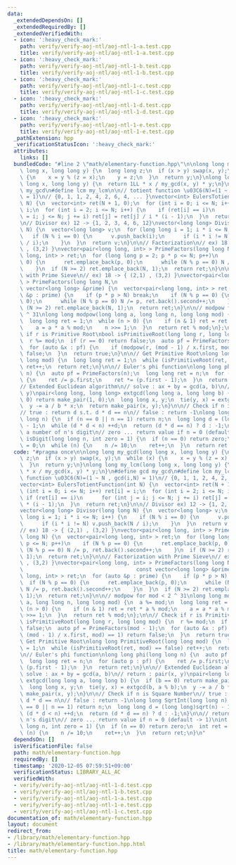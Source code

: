 ```yaml
---
data:
  _extendedDependsOn: []
  _extendedRequiredBy: []
  _extendedVerifiedWith:
  - icon: ':heavy_check_mark:'
    path: verify/verify-aoj-ntl/aoj-ntl-1-a.test.cpp
    title: verify/verify-aoj-ntl/aoj-ntl-1-a.test.cpp
  - icon: ':heavy_check_mark:'
    path: verify/verify-aoj-ntl/aoj-ntl-1-b.test.cpp
    title: verify/verify-aoj-ntl/aoj-ntl-1-b.test.cpp
  - icon: ':heavy_check_mark:'
    path: verify/verify-aoj-ntl/aoj-ntl-1-c.test.cpp
    title: verify/verify-aoj-ntl/aoj-ntl-1-c.test.cpp
  - icon: ':heavy_check_mark:'
    path: verify/verify-aoj-ntl/aoj-ntl-1-d.test.cpp
    title: verify/verify-aoj-ntl/aoj-ntl-1-d.test.cpp
  - icon: ':heavy_check_mark:'
    path: verify/verify-aoj-ntl/aoj-ntl-1-e.test.cpp
    title: verify/verify-aoj-ntl/aoj-ntl-1-e.test.cpp
  _pathExtension: hpp
  _verificationStatusIcon: ':heavy_check_mark:'
  attributes:
    links: []
  bundledCode: "#line 2 \"math/elementary-function.hpp\"\n\nlong long my_gcd(long\
    \ long x, long long y) {\n  long long z;\n  if (x > y) swap(x, y);\n  while (x)\
    \ {\n    x = y % (z = x);\n    y = z;\n  }\n  return y;\n}\nlong long my_lcm(long\
    \ long x, long long y) {\n  return 1LL * x / my_gcd(x, y) * y;\n}\n#define gcd\
    \ my_gcd\n#define lcm my_lcm\n\n// totient function \u03C6(N)=(1 ~ N , gcd(i,N)\
    \ = 1)\n// {0, 1, 1, 2, 4, 2, 6, 4, ... }\nvector<int> EulersTotientFunction(int\
    \ N) {\n  vector<int> ret(N + 1, 0);\n  for (int i = 0; i <= N; i++) ret[i] =\
    \ i;\n  for (int i = 2; i <= N; i++) {\n    if (ret[i] == i)\n      for (int j\
    \ = i; j <= N; j += i) ret[j] = ret[j] / i * (i - 1);\n  }\n  return ret;\n}\n\
    \n// Divisor ex) 12 -> {1, 2, 3, 4, 6, 12}\nvector<long long> Divisor(long long\
    \ N) {\n  vector<long long> v;\n  for (long long i = 1; i * i <= N; i++) {\n \
    \   if (N % i == 0) {\n      v.push_back(i);\n      if (i * i != N) v.push_back(N\
    \ / i);\n    }\n  }\n  return v;\n}\n\n// Factorization\n// ex) 18 -> { (2,1)\
    \ , (3,2) }\nvector<pair<long long, int> > PrimeFactors(long long N) {\n  vector<pair<long\
    \ long, int> > ret;\n  for (long long p = 2; p * p <= N; p++)\n    if (N % p ==\
    \ 0) {\n      ret.emplace_back(p, 0);\n      while (N % p == 0) N /= p, ret.back().second++;\n\
    \    }\n  if (N >= 2) ret.emplace_back(N, 1);\n  return ret;\n}\n\n// Factorization\
    \ with Prime Sieve\n// ex) 18 -> { (2,1) , (3,2) }\nvector<pair<long long, int>\
    \ > PrimeFactors(long long N,\n                                           const\
    \ vector<long long> &prime) {\n  vector<pair<long long, int> > ret;\n  for (auto\
    \ &p : prime) {\n    if (p * p > N) break;\n    if (N % p == 0) {\n      ret.emplace_back(p,\
    \ 0);\n      while (N % p == 0) N /= p, ret.back().second++;\n    }\n  }\n  if\
    \ (N >= 2) ret.emplace_back(N, 1);\n  return ret;\n}\n\n// modpow for mod < 2\
    \ ^ 31\nlong long modpow(long long a, long long n, long long mod) {\n  a %= mod;\n\
    \  long long ret = 1;\n  while (n > 0) {\n    if (n & 1) ret = ret * a % mod;\n\
    \    a = a * a % mod;\n    n >>= 1;\n  }\n  return ret % mod;\n};\n\n// Check\
    \ if r is Primitive Root\nbool isPrimitiveRoot(long long r, long long mod) {\n\
    \  r %= mod;\n  if (r == 0) return false;\n  auto pf = PrimeFactors(mod - 1);\n\
    \  for (auto &x : pf) {\n    if (modpow(r, (mod - 1) / x.first, mod) == 1) return\
    \ false;\n  }\n  return true;\n}\n\n// Get Primitive Root\nlong long PrimitiveRoot(long\
    \ long mod) {\n  long long ret = 1;\n  while (isPrimitiveRoot(ret, mod) == false)\
    \ ret++;\n  return ret;\n}\n\n// Euler's phi function\nlong long phi(long long\
    \ n) {\n  auto pf = PrimeFactors(n);\n  long long ret = n;\n  for (auto p : pf)\
    \ {\n    ret /= p.first;\n    ret *= (p.first - 1);\n  }\n  return ret;\n}\n\n\
    // Extended Euclidean algorithm\n// solve : ax + by = gcd(a, b)\n// return : pair(x,\
    \ y)\npair<long long, long long> extgcd(long long a, long long b) {\n  if (b ==\
    \ 0) return make_pair(1, 0);\n  long long x, y;\n  tie(y, x) = extgcd(b, a % b);\n\
    \  y -= a / b * x;\n  return make_pair(x, y);\n}\n\n// Check if n is Square Number\n\
    // true : return d s.t. d * d == n\n// false : return -1\nlong long SqrtInt(long\
    \ long n) {\n  if (n == 0 || n == 1) return n;\n  long long d = (long long)sqrt(n)\
    \ - 1;\n  while (d * d < n) ++d;\n  return (d * d == n) ? d : -1;\n}\n\n// return\
    \ a number of n's digit\n// zero ... return value if n = 0 (default -> 1)\nint\
    \ isDigit(long long n, int zero = 1) {\n  if (n == 0) return zero;\n  int ret\
    \ = 0;\n  while (n) {\n    n /= 10;\n    ret++;\n  }\n  return ret;\n}\n"
  code: "#pragma once\n\nlong long my_gcd(long long x, long long y) {\n  long long\
    \ z;\n  if (x > y) swap(x, y);\n  while (x) {\n    x = y % (z = x);\n    y = z;\n\
    \  }\n  return y;\n}\nlong long my_lcm(long long x, long long y) {\n  return 1LL\
    \ * x / my_gcd(x, y) * y;\n}\n#define gcd my_gcd\n#define lcm my_lcm\n\n// totient\
    \ function \u03C6(N)=(1 ~ N , gcd(i,N) = 1)\n// {0, 1, 1, 2, 4, 2, 6, 4, ... }\n\
    vector<int> EulersTotientFunction(int N) {\n  vector<int> ret(N + 1, 0);\n  for\
    \ (int i = 0; i <= N; i++) ret[i] = i;\n  for (int i = 2; i <= N; i++) {\n   \
    \ if (ret[i] == i)\n      for (int j = i; j <= N; j += i) ret[j] = ret[j] / i\
    \ * (i - 1);\n  }\n  return ret;\n}\n\n// Divisor ex) 12 -> {1, 2, 3, 4, 6, 12}\n\
    vector<long long> Divisor(long long N) {\n  vector<long long> v;\n  for (long\
    \ long i = 1; i * i <= N; i++) {\n    if (N % i == 0) {\n      v.push_back(i);\n\
    \      if (i * i != N) v.push_back(N / i);\n    }\n  }\n  return v;\n}\n\n// Factorization\n\
    // ex) 18 -> { (2,1) , (3,2) }\nvector<pair<long long, int> > PrimeFactors(long\
    \ long N) {\n  vector<pair<long long, int> > ret;\n  for (long long p = 2; p *\
    \ p <= N; p++)\n    if (N % p == 0) {\n      ret.emplace_back(p, 0);\n      while\
    \ (N % p == 0) N /= p, ret.back().second++;\n    }\n  if (N >= 2) ret.emplace_back(N,\
    \ 1);\n  return ret;\n}\n\n// Factorization with Prime Sieve\n// ex) 18 -> { (2,1)\
    \ , (3,2) }\nvector<pair<long long, int> > PrimeFactors(long long N,\n       \
    \                                    const vector<long long> &prime) {\n  vector<pair<long\
    \ long, int> > ret;\n  for (auto &p : prime) {\n    if (p * p > N) break;\n  \
    \  if (N % p == 0) {\n      ret.emplace_back(p, 0);\n      while (N % p == 0)\
    \ N /= p, ret.back().second++;\n    }\n  }\n  if (N >= 2) ret.emplace_back(N,\
    \ 1);\n  return ret;\n}\n\n// modpow for mod < 2 ^ 31\nlong long modpow(long long\
    \ a, long long n, long long mod) {\n  a %= mod;\n  long long ret = 1;\n  while\
    \ (n > 0) {\n    if (n & 1) ret = ret * a % mod;\n    a = a * a % mod;\n    n\
    \ >>= 1;\n  }\n  return ret % mod;\n};\n\n// Check if r is Primitive Root\nbool\
    \ isPrimitiveRoot(long long r, long long mod) {\n  r %= mod;\n  if (r == 0) return\
    \ false;\n  auto pf = PrimeFactors(mod - 1);\n  for (auto &x : pf) {\n    if (modpow(r,\
    \ (mod - 1) / x.first, mod) == 1) return false;\n  }\n  return true;\n}\n\n//\
    \ Get Primitive Root\nlong long PrimitiveRoot(long long mod) {\n  long long ret\
    \ = 1;\n  while (isPrimitiveRoot(ret, mod) == false) ret++;\n  return ret;\n}\n\
    \n// Euler's phi function\nlong long phi(long long n) {\n  auto pf = PrimeFactors(n);\n\
    \  long long ret = n;\n  for (auto p : pf) {\n    ret /= p.first;\n    ret *=\
    \ (p.first - 1);\n  }\n  return ret;\n}\n\n// Extended Euclidean algorithm\n//\
    \ solve : ax + by = gcd(a, b)\n// return : pair(x, y)\npair<long long, long long>\
    \ extgcd(long long a, long long b) {\n  if (b == 0) return make_pair(1, 0);\n\
    \  long long x, y;\n  tie(y, x) = extgcd(b, a % b);\n  y -= a / b * x;\n  return\
    \ make_pair(x, y);\n}\n\n// Check if n is Square Number\n// true : return d s.t.\
    \ d * d == n\n// false : return -1\nlong long SqrtInt(long long n) {\n  if (n\
    \ == 0 || n == 1) return n;\n  long long d = (long long)sqrt(n) - 1;\n  while\
    \ (d * d < n) ++d;\n  return (d * d == n) ? d : -1;\n}\n\n// return a number of\
    \ n's digit\n// zero ... return value if n = 0 (default -> 1)\nint isDigit(long\
    \ long n, int zero = 1) {\n  if (n == 0) return zero;\n  int ret = 0;\n  while\
    \ (n) {\n    n /= 10;\n    ret++;\n  }\n  return ret;\n}\n"
  dependsOn: []
  isVerificationFile: false
  path: math/elementary-function.hpp
  requiredBy: []
  timestamp: '2020-12-05 07:59:51+09:00'
  verificationStatus: LIBRARY_ALL_AC
  verifiedWith:
  - verify/verify-aoj-ntl/aoj-ntl-1-d.test.cpp
  - verify/verify-aoj-ntl/aoj-ntl-1-b.test.cpp
  - verify/verify-aoj-ntl/aoj-ntl-1-a.test.cpp
  - verify/verify-aoj-ntl/aoj-ntl-1-e.test.cpp
  - verify/verify-aoj-ntl/aoj-ntl-1-c.test.cpp
documentation_of: math/elementary-function.hpp
layout: document
redirect_from:
- /library/math/elementary-function.hpp
- /library/math/elementary-function.hpp.html
title: math/elementary-function.hpp
---
```

